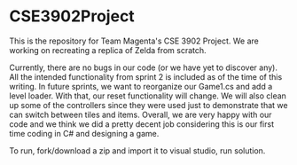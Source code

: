 # CSE3902Project
This is the repository for Team Magenta's CSE 3902 Project.
We are working on recreating a replica of Zelda from scratch.

Currently, there are no bugs in our code (or we have yet to discover any). 
All the intended functionality from sprint 2 is included as of the time of 
this writing. In future sprints, we want to reorganize our Game1.cs and add
a level loader. With that, our reset functionality will change. We will also
clean up some of the controllers since they were used just to demonstrate that
we can switch between tiles and items. Overall, we are very happy with our code
and we think we did a pretty decent job considering this is our first time coding in
C# and designing a game.

To run, fork/download a zip and import it to visual studio, run solution.
